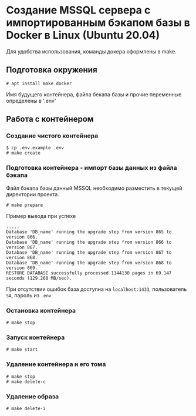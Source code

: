 # Создание MSSQL сервера с импортированным бэкапом базы в Docker в Linux (Ubuntu 20.04)

Для удобства использования, команды докера оформлены в make.

## Подготовка окружения
```
# apt install make docker
```
Имя будущего контейнера, файла бекапа базы и прочие переменные определены в '.env'

## Работа с контейнером
### Создание чистого контейнера
```
$ cp .env.example .env
# make create
```

### Подготовка контейнера - импорт базы данных из файла бэкапа
Файл бэкапа базы данный MSSQL необходимо разместить в текущей директории проекта.
```
# make prepare
```

Пример вывода при успехе
```
.....
Database 'DB_name' running the upgrade step from version 865 to version 866.
Database 'DB_name' running the upgrade step from version 866 to version 867.
Database 'DB_name' running the upgrade step from version 867 to version 868.
Database 'DB_name' running the upgrade step from version 868 to version 869.
RESTORE DATABASE successfully processed 1144130 pages in 69.147 seconds (129.268 MB/sec).

```

При отсутствии ошибок база доступна на `localhost:1433`, пользователь `SA`, пароль из `.env`

### Остановка контейнера
```
# make stop
```

### Запуск контейнера
```
# make start
```

### Удаление контейнера и его тома
```
# make stop
# make delete-c
```

### Удаление образа
```
# make delete-i
```
